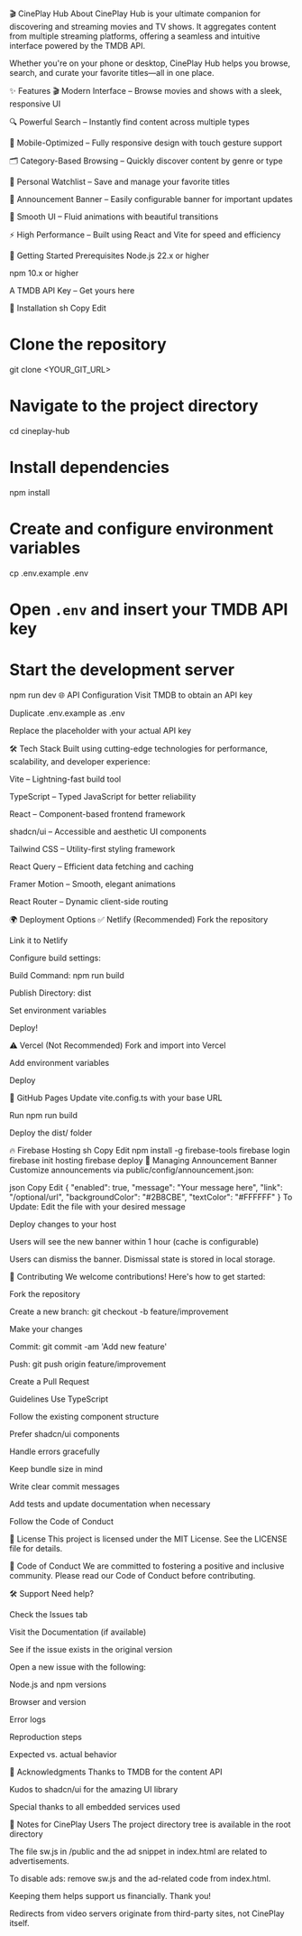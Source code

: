 🎬 CinePlay Hub
About
CinePlay Hub is your ultimate companion for discovering and streaming movies and TV shows. It aggregates content from multiple streaming platforms, offering a seamless and intuitive interface powered by the TMDB API.

Whether you're on your phone or desktop, CinePlay Hub helps you browse, search, and curate your favorite titles—all in one place.

✨ Features
🎬 Modern Interface – Browse movies and shows with a sleek, responsive UI

🔍 Powerful Search – Instantly find content across multiple types

📱 Mobile-Optimized – Fully responsive design with touch gesture support

🗂️ Category-Based Browsing – Quickly discover content by genre or type

💾 Personal Watchlist – Save and manage your favorite titles

📢 Announcement Banner – Easily configurable banner for important updates

🌙 Smooth UI – Fluid animations with beautiful transitions

⚡ High Performance – Built using React and Vite for speed and efficiency

🚀 Getting Started
Prerequisites
Node.js 22.x or higher

npm 10.x or higher

A TMDB API Key – Get yours here

🔧 Installation
sh
Copy
Edit
# Clone the repository
git clone <YOUR_GIT_URL>

# Navigate to the project directory
cd cineplay-hub

# Install dependencies
npm install

# Create and configure environment variables
cp .env.example .env
# Open `.env` and insert your TMDB API key

# Start the development server
npm run dev
🌐 API Configuration
Visit TMDB to obtain an API key

Duplicate .env.example as .env

Replace the placeholder with your actual API key

🛠️ Tech Stack
Built using cutting-edge technologies for performance, scalability, and developer experience:

Vite – Lightning-fast build tool

TypeScript – Typed JavaScript for better reliability

React – Component-based frontend framework

shadcn/ui – Accessible and aesthetic UI components

Tailwind CSS – Utility-first styling framework

React Query – Efficient data fetching and caching

Framer Motion – Smooth, elegant animations

React Router – Dynamic client-side routing

🌍 Deployment Options
✅ Netlify (Recommended)
Fork the repository

Link it to Netlify

Configure build settings:

Build Command: npm run build

Publish Directory: dist

Set environment variables

Deploy!

⚠️ Vercel (Not Recommended)
Fork and import into Vercel

Add environment variables

Deploy

🧩 GitHub Pages
Update vite.config.ts with your base URL

Run npm run build

Deploy the dist/ folder

🔥 Firebase Hosting
sh
Copy
Edit
npm install -g firebase-tools
firebase login
firebase init hosting
firebase deploy
📢 Managing Announcement Banner
Customize announcements via public/config/announcement.json:

json
Copy
Edit
{
  "enabled": true,
  "message": "Your message here",
  "link": "/optional/url",
  "backgroundColor": "#2B8CBE",
  "textColor": "#FFFFFF"
}
To Update:
Edit the file with your desired message

Deploy changes to your host

Users will see the new banner within 1 hour (cache is configurable)

Users can dismiss the banner. Dismissal state is stored in local storage.

🤝 Contributing
We welcome contributions! Here's how to get started:

Fork the repository

Create a new branch: git checkout -b feature/improvement

Make your changes

Commit: git commit -am 'Add new feature'

Push: git push origin feature/improvement

Create a Pull Request

Guidelines
Use TypeScript

Follow the existing component structure

Prefer shadcn/ui components

Handle errors gracefully

Keep bundle size in mind

Write clear commit messages

Add tests and update documentation when necessary

Follow the Code of Conduct

📜 License
This project is licensed under the MIT License. See the LICENSE file for details.

🧾 Code of Conduct
We are committed to fostering a positive and inclusive community. Please read our Code of Conduct before contributing.

🛠️ Support
Need help?

Check the Issues tab

Visit the Documentation (if available)

See if the issue exists in the original version

Open a new issue with the following:

Node.js and npm versions

Browser and version

Error logs

Reproduction steps

Expected vs. actual behavior

🙏 Acknowledgments
Thanks to TMDB for the content API

Kudos to shadcn/ui for the amazing UI library

Special thanks to all embedded services used

📎 Notes for CinePlay Users
The project directory tree is available in the root directory

The file sw.js in /public and the ad snippet in index.html are related to advertisements.

To disable ads: remove sw.js and the ad-related code from index.html.

Keeping them helps support us financially. Thank you!

Redirects from video servers originate from third-party sites, not CinePlay itself.
